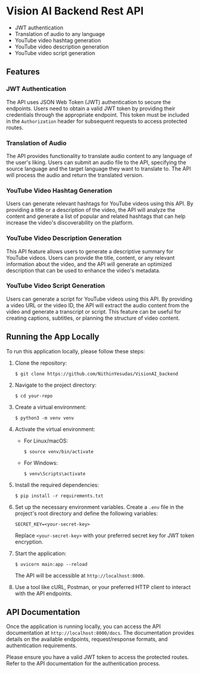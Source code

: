 # Vision AI Backend Rest API



- JWT authentication
- Translation of audio to any language
- YouTube video hashtag generation
- YouTube video description generation
- YouTube video script generation

## Features

### JWT Authentication

The API uses JSON Web Token (JWT) authentication to secure the endpoints. Users need to obtain a valid JWT token by providing their credentials through the appropriate endpoint. This token must be included in the `Authorization` header for subsequent requests to access protected routes.

### Translation of Audio

The API provides functionality to translate audio content to any language of the user's liking. Users can submit an audio file to the API, specifying the source language and the target language they want to translate to. The API will process the audio and return the translated version.

### YouTube Video Hashtag Generation

Users can generate relevant hashtags for YouTube videos using this API. By providing a title or a description of the video, the API will analyze the content and generate a list of popular and related hashtags that can help increase the video's discoverability on the platform.

### YouTube Video Description Generation

This API feature allows users to generate a descriptive summary for YouTube videos. Users can provide the title, content, or any relevant information about the video, and the API will generate an optimized description that can be used to enhance the video's metadata.

### YouTube Video Script Generation

Users can generate a script for YouTube videos using this API. By providing a video URL or the video ID, the API will extract the audio content from the video and generate a transcript or script. This feature can be useful for creating captions, subtitles, or planning the structure of video content.

## Running the App Locally

To run this application locally, please follow these steps:

1. Clone the repository:

   ```
   $ git clone https://github.com/NithinYesudas/VisionAI_backend
   ```

2. Navigate to the project directory:

   ```
   $ cd your-repo
   ```

3. Create a virtual environment:

   ```
   $ python3 -m venv venv
   ```

4. Activate the virtual environment:

   - For Linux/macOS:

     ```
     $ source venv/bin/activate
     ```

   - For Windows:

     ```
     $ venv\Scripts\activate
     ```

5. Install the required dependencies:

   ```
   $ pip install -r requirements.txt
   ```

6. Set up the necessary environment variables. Create a `.env` file in the project's root directory and define the following variables:

   ```
   SECRET_KEY=<your-secret-key>
   ```

   Replace `<your-secret-key>` with your preferred secret key for JWT token encryption.

7. Start the application:

   ```
   $ uvicorn main:app --reload
   ```

   The API will be accessible at `http://localhost:8000`.

8. Use a tool like cURL, Postman, or your preferred HTTP client to interact with the API endpoints.

## API Documentation

Once the application is running locally, you can access the API documentation at `http://localhost:8000/docs`. The documentation provides details on the available endpoints, request/response formats, and authentication requirements.

Please ensure you have a valid JWT token to access the protected routes. Refer to the API documentation for the authentication process.

